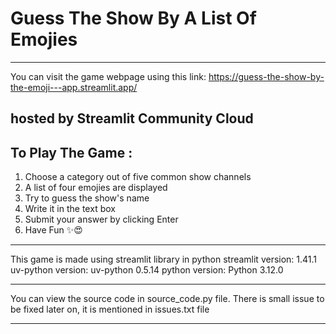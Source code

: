 # Guess The Show By A List Of Emojies
---------------------------------------
You can visit the game webpage using this link:
https://guess-the-show-by-the-emoji---app.streamlit.app/

hosted by **Streamlit Community Cloud**
---------------------------------------

## To Play The Game :
  1. Choose a category out of five common show channels
  2. A list of four emojies are displayed
  3. Try to guess the show's name
  4. Write it in the text box
  5. Submit your answer by clicking Enter
  6. Have Fun ✨😍

---------------------------------------

This game is made using streamlit library in python 
streamlit version: 1.41.1
uv-python version: uv-python 0.5.14
python version: Python 3.12.0

---------------------------------------

You can view the source code in source_code.py file.
There is small issue to be fixed later on, it is mentioned in issues.txt file

---------------------------------------
